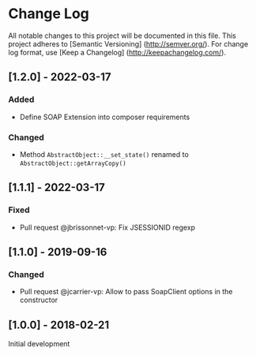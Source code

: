 # Change Log

All notable changes to this project will be documented in this file. This project adheres
to [Semantic Versioning] (http://semver.org/). For change log format,
use [Keep a Changelog] (http://keepachangelog.com/).

## [1.2.0] - 2022-03-17

### Added

- Define SOAP Extension into composer requirements

### Changed

- Method `AbstractObject::__set_state()` renamed to `AbstractObject::getArrayCopy()`

## [1.1.1] - 2022-03-17

### Fixed

- Pull request @jbrissonnet-vp: Fix JSESSIONID regexp

## [1.1.0] - 2019-09-16

### Changed

- Pull request @jcarrier-vp: Allow to pass SoapClient options in the constructor

## [1.0.0] - 2018-02-21

Initial development
